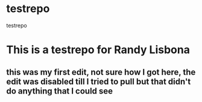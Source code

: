 # testrepo
testrepo
# This is a testrepo for Randy Lisbona
## this was my first edit, not sure how I got here, the edit was disabled till I tried to pull but that didn't do anything that I could see
